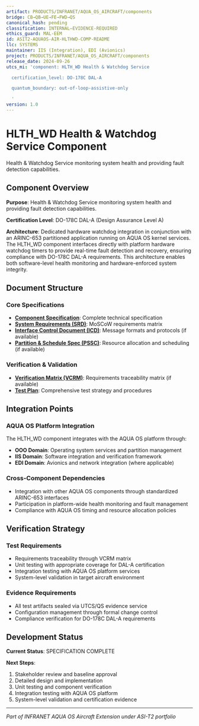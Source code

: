 ```yaml
---
artifact: PRODUCTS/INFRANET/AQUA_OS_AIRCRAFT/components
bridge: CB→QB→UE→FE→FWD→QS
canonical_hash: pending
classification: INTERNAL–EVIDENCE-REQUIRED
ethics_guard: MAL-EEM
id: ASIT2-AQUAOS-AIR-HLTHWD-COMP-README
llc: SYSTEMS
maintainer: IIS (Integration), EDI (Avionics)
project: PRODUCTS/INFRANET/AQUA_OS_AIRCRAFT/components
release_date: 2024-09-26
utcs_mi: 'component: HLTH_WD Health & Watchdog Service

  certification_level: DO-178C DAL-A

  quantum_boundary: out-of-loop-assistive-only

  '
version: 1.0
---
```


# HLTH_WD Health & Watchdog Service Component

Health & Watchdog Service monitoring system health and providing fault detection capabilities.

## Component Overview

**Purpose**: Health & Watchdog Service monitoring system health and providing fault detection capabilities.

**Certification Level**: DO-178C DAL-A (Design Assurance Level A)

**Architecture**: Dedicated hardware watchdog integration in conjunction with an ARINC-653 partitioned application running on AQUA OS kernel services. The HLTH_WD component interfaces directly with platform hardware watchdog timers to provide real-time fault detection and recovery, ensuring compliance with DO-178C DAL-A requirements. This architecture enables both software-level health monitoring and hardware-enforced system integrity.

## Document Structure

### Core Specifications
- **[Component Specification](./HLTH_WD_Component_Spec.md)**: Complete technical specification
- **[System Requirements (SRD)](./HLTH_WD_SRD.md)**: MoSCoW requirements matrix
- **[Interface Control Document (ICD)](./HLTH_WD_ICD.yaml)**: Message formats and protocols (if available)
- **[Partition & Schedule Spec (PSSC)](./HLTH_WD_PSSC.json)**: Resource allocation and scheduling (if available)

### Verification & Validation
- **[Verification Matrix (VCRM)](./HLTH_WD_VCRM.csv)**: Requirements traceability matrix (if available)
- **[Test Plan](./HLTH_WD_Test_Plan.md)**: Comprehensive test strategy and procedures

## Integration Points

### AQUA OS Platform Integration
The HLTH_WD component integrates with the AQUA OS platform through:
- **OOO Domain**: Operating system services and partition management
- **IIS Domain**: Software integration and verification framework
- **EDI Domain**: Avionics and network integration (where applicable)

### Cross-Component Dependencies
- Integration with other AQUA OS components through standardized ARINC-653 interfaces
- Participation in platform-wide health monitoring and fault management
- Compliance with AQUA OS timing and resource allocation policies

## Verification Strategy

### Test Requirements
- Requirements traceability through VCRM matrix
- Unit testing with appropriate coverage for DAL-A certification
- Integration testing with AQUA OS platform services
- System-level validation in target aircraft environment

### Evidence Requirements
- All test artifacts sealed via UTCS/QS evidence service
- Configuration management through formal change control
- Compliance verification for DO-178C DAL-A requirements

## Development Status

**Current Status**: SPECIFICATION COMPLETE

**Next Steps**:
1. Stakeholder review and baseline approval
2. Detailed design and implementation  
3. Unit testing and component verification
4. Integration testing with AQUA OS platform
5. System-level validation and certification evidence

---

*Part of INFRANET AQUA OS Aircraft Extension under ASI-T2 portfolio*
